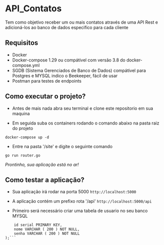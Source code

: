 # API_Contatos

Tem como objetivo receber um ou mais contatos através de uma API Rest e adicioná-los ao banco de dados especifico para cada cliente

## Requisitos

- Docker
- Docker-compose 1.29 ou compátivel com versão 3.8 do docker-compose.yml
- SGDB (Sistema Gerenciados de Banco de Dados) compátivel para Postgres e MYSQL
indico o Beekeeper, fácil de usar
- Postman para testes de endpoints

## Como executar o projeto?

- Antes de mais nada abra seu terminal e clone este repositorio em sua maquina

- Em seguida suba os containers rodando o comando abaixo na pasta raiz do projeto

```docker-compose up -d```

- Entre na pasta '/site' e digite o seguinte comando

```go run router.go```

*Prontinho, sua aplicação está no ar!*

## Como testar a aplicação?

- Sua aplicação irá rodar na porta 5000 ```http://localhost:5000```

- A aplicação contém um prefixo rota '/api' ```http://localhost:5000/api```

- Primeiro será necessário criar uma tabela de usuario no seu banco MYSQL 

``` CREATE table contacts (
	id serial PRIMARY KEY,
	nome VARCHAR ( 200 ) NOT NULL,
	senha VARCHAR ( 200 ) NOT NULL
);```
